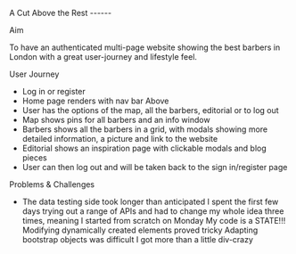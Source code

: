 A Cut Above the Rest ------

Aim

To have an authenticated multi-page website showing the best barbers in London with a great user-journey and lifestyle feel.

User Journey

- Log in or register
- Home page renders with nav bar Above
- User has the options of the map, all the barbers, editorial or to log out
- Map shows pins for all barbers and an info window
- Barbers shows all the barbers in a grid, with modals showing more detailed information, a picture and link to the website
- Editorial shows an inspiration page with clickable modals and blog pieces
- User can then log out and will be taken back to the sign in/register page








Problems & Challenges

- The data testing side took longer than anticipated
I spent the first few days trying out a range of APIs and had to change my whole idea three times, meaning I started from scratch on Monday
My code is a STATE!!!
Modifying dynamically created elements proved tricky
Adapting bootstrap objects was difficult
I got more than a little div-crazy
